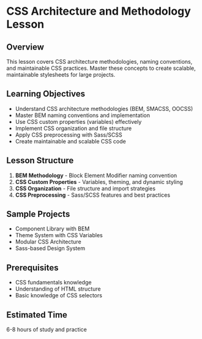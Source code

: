# CSS Architecture and Methodology Lesson

## Overview
This lesson covers CSS architecture methodologies, naming conventions, and maintainable CSS practices. Master these concepts to create scalable, maintainable stylesheets for large projects.

## Learning Objectives
- Understand CSS architecture methodologies (BEM, SMACSS, OOCSS)
- Master BEM naming conventions and implementation
- Use CSS custom properties (variables) effectively
- Implement CSS organization and file structure
- Apply CSS preprocessing with Sass/SCSS
- Create maintainable and scalable CSS code

## Lesson Structure
1. **BEM Methodology** - Block Element Modifier naming convention
2. **CSS Custom Properties** - Variables, theming, and dynamic styling
3. **CSS Organization** - File structure and import strategies
4. **CSS Preprocessing** - Sass/SCSS features and best practices

## Sample Projects
- Component Library with BEM
- Theme System with CSS Variables
- Modular CSS Architecture
- Sass-based Design System

## Prerequisites
- CSS fundamentals knowledge
- Understanding of HTML structure
- Basic knowledge of CSS selectors

## Estimated Time
6-8 hours of study and practice
